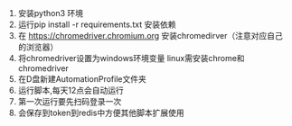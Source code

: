 1. 安装python3 环境
2. 运行pip install -r requirements.txt 安装依赖
3. 在 https://chromedriver.chromium.org 安装chromedirver（注意对应自己的浏览器）
4. 将chromedriver设置为windows环境变量 linux需安装chrome和chromedriver
5. 在D盘新建AutomationProfile文件夹
6. 运行脚本,每天12点会自动运行
7. 第一次运行要先扫码登录一次
8. 会保存到token到redis中方便其他脚本扩展使用
